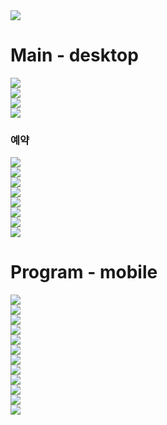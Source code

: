 
<div><img src="https://github.com/jingom368/oumtt/assets/67932739/e03c6766-908e-4281-99ab-4ec08456938f"></div>
<h1>Main - desktop</h1>
<div><img src="https://github.com/jingom368/oumtt/assets/67932739/b42a78b8-5026-40ab-a7a6-3de351373d56" width:"50%"></div>
<div><img src="https://github.com/jingom368/oumtt/assets/67932739/c819cfe0-ab64-4678-b83f-624f8b75a856"></div>
<div><img src="https://github.com/jingom368/oumtt/assets/67932739/48296d86-24f3-435c-9a9e-e1e3152ead15"></div>
<div><img src="https://github.com/jingom368/oumtt/assets/67932739/e14b08d6-9986-49a7-94df-f48cb9b39f31"></div>
<h3>예약</h3>
<div><img src="https://github.com/jingom368/oumtt/assets/67932739/eb0c3bdc-cb38-4daa-9e1d-8364b5ef0149"></div>
<div><img src="https://github.com/jingom368/oumtt/assets/67932739/fa96d0c8-2c6c-4971-9bd2-0172dc379988"></div>
<div><img src="https://github.com/jingom368/oumtt/assets/67932739/1b2df324-2578-4437-af5e-5231fa6fb0aa"></div>
<div><img src="https://github.com/jingom368/oumtt/assets/67932739/a89e366b-19eb-4925-a274-26c94c1da4c5"></div>
<div><img src="https://github.com/jingom368/oumtt/assets/67932739/9462fd70-6b7a-4625-a9ef-3fd3a8f1fa07"></div>
<div><img src="https://github.com/jingom368/oumtt/assets/67932739/b4df6d9b-06ec-4c0c-8e28-e7a6f93e0fd8"></div>
<div><img src="https://github.com/jingom368/oumtt/assets/67932739/ce2c3c9d-cad1-471c-85e8-121cc99265a1"></div>
<div><img src="https://github.com/jingom368/oumtt/assets/67932739/99a9a767-86cb-49e9-b590-3ca9bb46c6be"></div>

<h1>Program - mobile</h1>

<div><img src="https://github.com/jingom368/oumtt/assets/67932739/bbbf3f41-a52b-4c75-b1a0-34280745cb8e" /></div>
<div><img src="https://github.com/jingom368/oumtt/assets/67932739/fad58478-c2e4-47ea-94b3-8f78704dca7f" /></div>
<div><img src="https://github.com/jingom368/oumtt/assets/67932739/345d11ee-6f6b-4a19-9173-84a98ce6d1a0" /></div>
<div><img src="https://github.com/jingom368/oumtt/assets/67932739/185fd568-5cd3-4ee9-865d-769151a5d376" /></div>
<div><img src="https://github.com/jingom368/oumtt/assets/67932739/d70db9eb-10ae-4764-b37c-9fbf7d0cf36a" /></div>
<div><img src="https://github.com/jingom368/oumtt/assets/67932739/772cc791-0435-48f2-9bc2-0424b5cebd52" /></div>

<div><img src="https://github.com/jingom368/oumtt/assets/67932739/999aa3bf-a32d-4ab4-88b9-ff2451243dbd"></div>
<div><img src="https://github.com/jingom368/oumtt/assets/67932739/6db12935-d19c-4ae1-b0d8-d6afb8cc46c9"></div> 
<div><img src="https://github.com/jingom368/oumtt/assets/67932739/8d46427e-d5e7-44de-96a8-616f27a49b51"></div> 
<div><img src="https://github.com/jingom368/oumtt/assets/67932739/f0544fa5-303a-4c39-a0c6-ed215810bfcb"></div>
<div><img src="https://github.com/jingom368/oumtt/assets/67932739/2c6d529d-0977-4877-a3e2-fbcaf84f7cf7"></div> 
<div><img src="https://github.com/jingom368/oumtt/assets/67932739/eb7ff4c1-704a-47fd-8794-422b1d94d9cf"></div>
